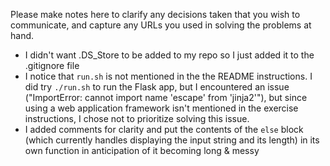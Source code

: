 Please make notes here to clarify any decisions taken that you wish to communicate, and capture any URLs you used in solving the problems at hand.
* I didn't want .DS_Store to be added to my repo so I just added it to the .gitignore file
* I notice that `run.sh` is not mentioned in the the README instructions. I did try `./run.sh` to run the Flask app, but I encountered an issue ("ImportError: cannot import name 'escape' from 'jinja2'"), but since using a web application framework isn't mentioned in the exercise instructions, I chose not to prioritize solving this issue.
* I added comments for clarity and put the contents of the `else` block (which currently handles displaying the input string and its length) in its own function in anticipation of it becoming long & messy
